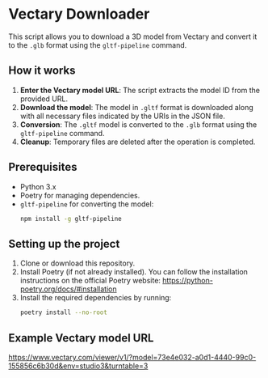 # Vectary Downloader

This script allows you to download a 3D model from Vectary and convert it to the `.glb` format using the `gltf-pipeline` command.

## How it works

1. **Enter the Vectary model URL**: The script extracts the model ID from the provided URL.
2. **Download the model**: The model in `.gltf` format is downloaded along with all necessary files indicated by the URIs in the JSON file.
3. **Conversion**: The `.gltf` model is converted to the `.glb` format using the `gltf-pipeline` command.
4. **Cleanup**: Temporary files are deleted after the operation is completed.

## Prerequisites

- Python 3.x
- Poetry for managing dependencies.
- `gltf-pipeline` for converting the model:
   ```bash 
   npm install -g gltf-pipeline

## Setting up the project

1. Clone or download this repository.
2. Install Poetry (if not already installed). You can follow the installation instructions on the official Poetry website: https://python-poetry.org/docs/#installation
3. Install the required dependencies by running:
   ```bash
   poetry install --no-root

## Example Vectary model URL

https://www.vectary.com/viewer/v1/?model=73e4e032-a0d1-4440-99c0-155856c6b30d&env=studio3&turntable=3